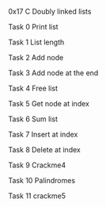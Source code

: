 0x17 C  Doubly linked lists

Task 0 Print list

Task 1 List length

Task 2 Add node

Task 3 Add node at the end

Task 4 Free list

Task 5 Get node at index

Task 6 Sum list

Task 7 Insert at index

Task 8 Delete at index

Task 9 Crackme4

Task 10 Palindromes

Task 11 crackme5
